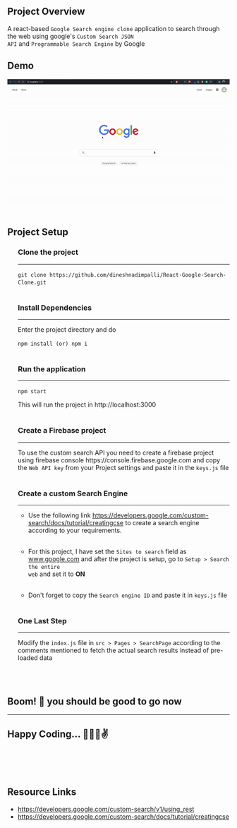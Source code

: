 ## Project Overview

A react-based <code>Google Search engine clone</code> application to search through the web using google's <code>Custom Search JSON API</code> and <code>Programmable Search Engine</code> by Google

## Demo

<img src='./demo.gif'>

## Project Setup

<ul>

### Clone the project 
<hr>
<code>git clone https://github.com/dineshnadimpalli/React-Google-Search-Clone.git</code>
<br><br>

### Install Dependencies
<hr>
Enter the project directory and do

<code>npm install (or) npm i</code>
<br><br>

### Run the application
<hr>
<code>npm start</code>

This will run the project in http://localhost:3000
<br><br>

### Create a Firebase project
<hr>
To use the custom search API you need to create a firebase project using firebase console <a>https://console.firebase.google.com</a> and copy the <code>Web API key</code> from your Project settings and paste it in the <code>keys.js</code> file
<br><br>

### Create a custom Search Engine
<hr>

- Use the following link <a>https://developers.google.com/custom-search/docs/tutorial/creatingcse</a> to create a search engine according to your requirements. 
<br><br>

- For this project, I have set the <code>Sites to search</code> field as <a>www.google.com</a> and after the project is setup, go to <code>Setup > Search the entire web</code> and set it to <b>ON</b>
<br><br>

- Don't forget to copy the <code>Search engine ID</code> and paste it in <code>keys.js</code> file
<br><br>

### One Last Step
<hr>
Modify the <code>index.js</code> file in <code>src > Pages > SearchPage</code> according to the comments mentioned to fetch the actual search results instead of pre-loaded data

</ul>

<br><br>

## Boom! 🚀 you should be good to go now
<hr>

## Happy Coding... 👨🏻‍💻✌️

<br><br><br>

## Resource Links

- https://developers.google.com/custom-search/v1/using_rest
- https://developers.google.com/custom-search/docs/tutorial/creatingcse

